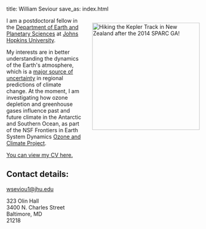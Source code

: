 title: William Seviour
save_as: index.html

<!-- <img src="/images/will.jpg" align="right" width="280"> -->

<img src="/images/will.jpg" width="280" style="float:right; margin: 1em 0 4em
2em;" title="Hiking the Kepler Track in New Zealand after the 2014 SPARC GA!"/>

I am a postdoctoral fellow in the
[Department of Earth and Planetary Sciences](http://eps.jhu.edu/) at [Johns
Hopkins University](http://jhu.edu/).

My interests are in better understanding the dynamics of the Earth's atmosphere,
which is a
[major source of uncertainty](http://www.nature.com/ngeo/journal/v7/n10/full/ngeo2253.html)
in regional predictions of climate change. At the moment, I am investigating how
ozone depletion and greenhouse gases influence past and future climate in the
Antarctic and Southern Ocean, as part of the NSF Frontiers in Earth System
Dynamics [Ozone and Climate Project](https://ozoneandclimate.squarespace.com/).

<!--
Previously, I was a graduate student in the
[Stratosphere and Climate Group](http://www2.physics.ox.ac.uk/research/stratosphere-and-climate)
of
[Atmospheric, Oceanic and Planetary Physics](http://www2.physics.ox.ac.uk/research/atmospheric-oceanic-and-planetary-physics),
[Department of Physics](http://www2.physics.ox.ac.uk/),
[University of Oxford](http://www.ox.ac.uk/). I was supervised by
[Lesley Gray](http://www2.physics.ox.ac.uk/contacts/people/grayl), and
co-supervised by
[Steven Hardiman](http://www.metoffice.gov.uk/research/our-scientists/climate-chemistry-ecosystems/steven-hardiman)
as part of a CASE studentship with the Met Office. Before that I completed an
MSci in Natural Sciences at the University of Cambridge.
-->


[You can view my CV here.](https://docs.google.com/document/d/1FemGjRtLl9aGJwPRqmXSjJoIl67tkONhDSKprFpBCLo/pub)

## Contact details:

<wseviou1@jhu.edu>

323 Olin Hall  
3400 N. Charles Street  
Baltimore, MD  
21218  




